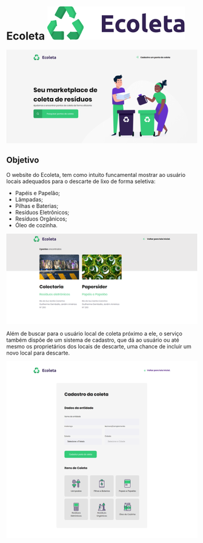 # Ecoleta ![alt text](https://github.com/otaviodantas/ecoleta/blob/master/icon/logo.svg)

![alt text](https://github.com/otaviodantas/ecoleta/blob/master/img/main.png)

## Objetivo
O website do Ecoleta, tem como intuito funcamental mostrar ao usuário locais adequados para o descarte de lixo de forma seletiva:

- Papéis e Papelão;
- Lâmpadas;
- Pilhas e Baterias;
- Resíduos Eletrônicos;
- Resíduos Orgânicos;
- Óleo de cozinha.

![alt text](https://github.com/otaviodantas/ecoleta/blob/master/img/search.png)

Além de buscar para o usuário local de coleta próximo a ele, o serviço também dispõe de um sistema de cadastro, que dá ao usuário
ou até mesmo os proprietários dos locais de descarte, uma chance de incluir um novo local para descarte.


![alt text](https://github.com/otaviodantas/ecoleta/blob/master/img/create-point.png)
